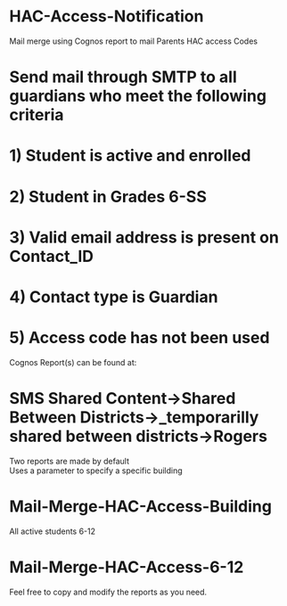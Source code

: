 # HAC-Access-Notification
Mail merge using Cognos report to mail Parents HAC access Codes

# Send mail through SMTP to all guardians who meet the following criteria
# 1) Student is active and enrolled
# 2) Student in Grades 6-SS
# 3) Valid email address is present on Contact_ID
# 4) Contact type is Guardian
# 5) Access code has not been used

Cognos Report(s) can be found at:
# SMS Shared Content->Shared Between Districts->_temporarilly shared between districts->Rogers

Two reports are made by default </br>
Uses a parameter to specify a specific building
# Mail-Merge-HAC-Access-Building

All active students 6-12
# Mail-Merge-HAC-Access-6-12

Feel free to copy and modify the reports as you need.
